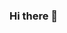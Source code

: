 ### Hi there 👋

<!--
**ayushnamdeo02/ayushnamdeo02** is a ✨ _special_ ✨ repository because its `README.md` (this file) appears on your GitHub profile.

Here are some ideas to get you started:

- 🔭 I’m currently Studying on GH RAISONI INSTITUTE OF ENGINEERING AND TECHNOLOGY NAGPUR
- 🤞  ARTIFICIAL INTELLIGENCE BRANCH 
- 
-->
